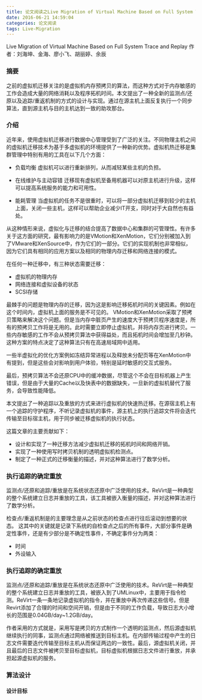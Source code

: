 ```yaml
---
title: 论文阅读之Live Migration of Virtual Machine Based on Full System Trace and Replay
date: 2016-06-21 14:59:04
categories: 论文阅读
tags: Live-Migration
---
```


Live Migration of Virtual Machine Based on Full System Trace and     Replay
作者：刘海坤、金海、廖小飞、胡丽婷、余辰

### 摘要
之前的虚拟机迁移关注的是虚拟机内存预拷贝的算法，而这种方式对于内存敏感的工作会造成大量的网络消耗以及程序拓机时间。本文提出了一种全新的监测点/还原以及追踪/重返机制的方式的设计与实现。通过在源主机上面反复执行一个同步算法，直到源主机与目的主机达到一致的助攻那台。

<!--more-->
### 介绍
近年来，使用虚拟机迁移进行数据中心管理受到了广泛的关注。不同物理主机之间的虚拟机迁移技术为基于多虚拟机的环境提供了一种新的优势。虚拟机热迁移是集群管理中特别有用的工具在以下几个方面：
* 负载均衡 
 虚拟机可以进行重新排列，从而减轻某些主机的负担。

* 在线维护与主动容错
迁移现有虚拟机至备用机器可以对原主机进行升级，这样可以提高系统服务的能力和可用性。

* 能耗管理
当虚拟机的任务不是很重时，可以将一部分虚拟机迁移到较少的主机上面，关闭一些主机，这样可以帮助企业减少IT开支，同时对于大自然也有益处。

从这种情形来说，虚拟化与迁移的结合提高了数据中心和集群的可管理性。有许多关于这方面的研究，最有影响力的是VMotion和XenMotion，它们分别被加入到了VMware和XenSource中，作为它们的一部分。它们的实现机制也非常相似，因为它们具有相同的应用方案以及相同的物理内存迁移和网络连接的模式。

在任何一种迁移中，有三种状态需要迁移：
* 虚拟机的物理内存
* 网络连接和虚拟设备的状态
* SCSI存储

最棘手的问题是物理内存的迁移，因为这是影响迁移拓机时间的关键因素。例如在这个时间内，虚拟机上面的服务是不可见的。
VMotion和XenMotion采取了预拷贝策略来解决这个问题。但是当内存中脏页产生的速度大于预拷贝程序速度是，所有的预拷贝工作将是无用的。此时需要立即停止虚拟机，并将内存页进行拷贝。一些内存敏感的工作不会从预拷贝算法中获得益处，而且拓机时间会增加至几秒钟。这种方案的特点决定了这种算法只有在高速局域网中适用。

一些半虚拟化的优化方案例如冻结异常进程以及释放未分配页等在XenMotion中有提到，但是这些会对影响到用户体验，特别是延时敏感的交互式服务。

最后，预拷贝算法不会还原CPU中的缓冲数据，尽管这个不会在目标机器上产生错误，但是由于大量的Cache以及快表中的数据缺失，一旦新的虚拟机替代了服务，会导致性能降低。

本文提出了一种追踪以及重放的方式来进行虚拟机的快速热迁移。在源宿主机上有一个追踪的守护程序，不听记录虚拟机的事件，源主机上的执行追踪文件将会迭代传输至目标宿主机，用于同步被迁移虚拟机的执行状态。

这篇文章的主要贡献如下：
* 设计和实现了一种迁移方法减少虚拟机迁移的拓机时间和网络开销。
* 实现了一种使用写时拷贝机制的透明虚拟机检测点。
* 制定了一种正式的迁移衡量的描述，并对这种算法进行了数学分析。

### 执行追踪的确定重放
监测点/还原和追踪/重放是在系统状态还原中广泛使用的技术。ReVirt是一种典型的整个系统建立日志并重放的工具，该工具被嵌入衡量的描述，并对这种算法进行了数学分析。

检查点/重返机制是的主要理念是从之前状态的检查点进行往后滚动到想要的状态。
这其中的关键就是记录下系统的自检查点之后的所有事件，大部分事件是确定性事件，还是有少部分是不确定性事件，不确定事件分为两类：
* 时间
* 外设输入

### 执行追踪的确定重放
监测点/还原和追踪/重放是在系统状态还原中广泛使用的技术。ReVirt是一种典型的整个系统建立日志并重放的工具，被嵌入到了UMLinux中，主要用于指令检测。ReVirt一条一条地记录虚拟机的指令，并在重放中再次传递这些信号。但是Revirt添加了合理的时间和空间开销，但是由于不同的工作负载，导致日志大小增长的范围是0.04GB/day~1.2GB/day。

作者采用的方式就是，采用写是拷贝的方式制作一个透明的监测点，然后源虚拟机继续执行的同事，监测点通过网络被推送到目标主机。在内部传输过程中产生的日志文件需要迭代传输至目标主机从而保证两边的一致性。最后，源虚拟机关闭，并且最后的日志文件被拷贝至目标虚拟机，目标虚拟机根据日志文件进行重放，并承担起源虚拟机的服务。

### 算法设计

#### 设计目标

